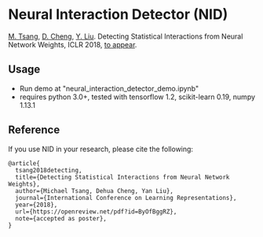 # Neural Interaction Detector (NID)
[M. Tsang](http://www-scf.usc.edu/~tsangm/), [D. Cheng](http://www-scf.usc.edu/~dehuache/), [Y. Liu](http://www-bcf.usc.edu/~liu32/). Detecting Statistical Interactions from Neural Network Weights, ICLR 2018,
 [to appear](https://openreview.net/pdf?id=ByOfBggRZ).


## Usage


- Run demo at "neural\_interaction\_detector\_demo.ipynb"
- requires python 3.0+, tested with tensorflow 1.2, scikit-learn 0.19, numpy 1.13.1


## Reference
If you use NID in your research, please cite the following:

```
@article{
  tsang2018detecting,
  title={Detecting Statistical Interactions from Neural Network Weights},
  author={Michael Tsang, Dehua Cheng, Yan Liu},
  journal={International Conference on Learning Representations},
  year={2018},
  url={https://openreview.net/pdf?id=ByOfBggRZ},
  note={accepted as poster},
}
```

